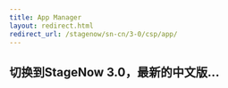 ```yaml
---
title: App Manager
layout: redirect.html
redirect_url: /stagenow/sn-cn/3-0/csp/app/
---
```


## 切换到StageNow 3.0，最新的中文版...

